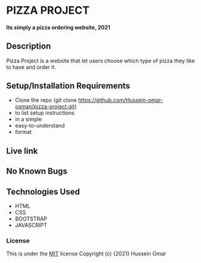 # PIZZA PROJECT

#### Its simply a pizza ordering website, 2021

## Description

Pizza Project is a website that let users choose which type of pizza they like to have and order it.

## Setup/Installation Requirements

- Clone the repo {git clone https://github.com/Hussein-omar-osman/pizza-project.git}
- to list setup instructions
- in a simple
- easy-to-understand
- format

## Live link

## No Known Bugs

## Technologies Used

- HTML
- CSS
- BOOTSTRAP
- JAVASCRIPT

### License

This is under the [MIT](LICENSE) license
Copyright (c) {2021} Hussein Omar
